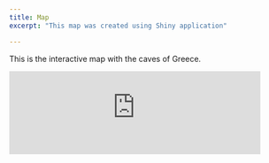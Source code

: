 ```yaml
---
title: Map
excerpt: "This map was created using Shiny application"

---
```


This is the interactive map with the caves of Greece.

<div class="row">
<iframe id="example1" src="https://savvas-paragkamian.shinyapps.io/Spatial_caves_CFG/" style="border: none; width: 90%" frameborder="0"></iframe>
</div>
